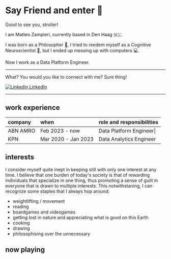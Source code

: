 # Say Friend and enter 👋
Good to see you, stroller!

I am Matteo Zampieri, currently based in Den Haag 🇳🇱.

I was born as a Philosopher 💭, I tried to reedem myself as a Cognitive Neuroscientist 🧠, but I ended up messing up with computers  💻. 

Now I work as a Data Platform Engineer.

---
What? You would you like to connect with me? Sure thing!

[![Linkedin](https://i.stack.imgur.com/gVE0j.png) LinkedIn](https://www.linkedin.com/in/mattzampieri/)


<!-- Would you prefer to have a quick chat? Book a slot below 📅 -->

---
## work experience
| company | when | role and responsibilities |
|:--------|:-----|:--------------------------|
| ABN AMRO| Feb 2023 - now | Data Platform Engineer\|
| KPN | Mar 2020 - Jan 2023 | Data Analytics Engineer|

## interests
I consider myself quite inept in keeping still with only one interest at any time. I believe that one burden of today's society is that of rewarding individuals that specialize in one thing, thus promoting a sense of guilt in everyone that is drawn to multiple interests. This notwithstaning, I can recognize some staples that I always hop around:
- weightlifting / movement
- reading 
- boardgames and videogames
- getting lost in nature and appreciating what is good on this Earth
- cooking
- drawing
- philosophising over the unnecessary

## now playing 


<!--
**zampierimatteo91/zampierimatteo91** is a ✨ _special_ ✨ repository because its `README.md` (this file) appears on your GitHub profile.

Here are some ideas to get you started:

- 🔭 I’m currently working on ...
- 🌱 I’m currently learning ...
- 👯 I’m looking to collaborate on ...
- 🤔 I’m looking for help with ...
- 💬 Ask me about ...
- 📫 How to reach me: ...
- 😄 Pronouns: ...
- ⚡ Fun fact: ...
-->
